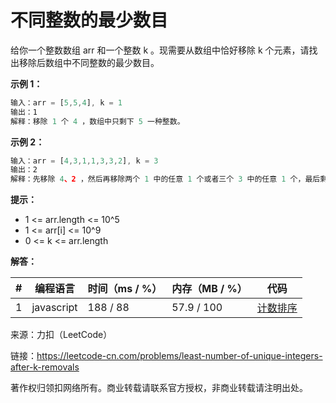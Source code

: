 # 不同整数的最少数目

给你一个整数数组 arr 和一个整数 k 。现需要从数组中恰好移除 k 个元素，请找出移除后数组中不同整数的最少数目。

**示例 1：**

``` javascript
输入：arr = [5,5,4], k = 1
输出：1
解释：移除 1 个 4 ，数组中只剩下 5 一种整数。
```

**示例 2：**

``` javascript
输入：arr = [4,3,1,1,3,3,2], k = 3
输出：2
解释：先移除 4、2 ，然后再移除两个 1 中的任意 1 个或者三个 3 中的任意 1 个，最后剩下 1 和 3 两种整数。
```

**提示：**

- 1 <= arr.length <= 10^5
- 1 <= arr[i] <= 10^9
- 0 <= k <= arr.length

**解答：**

**#**|**编程语言**|**时间（ms / %）**|**内存（MB / %）**|**代码**
--|--|--|--|--
1|javascript|188 / 88|57.9 / 100|[计数排序](./javascript/ac_v1.js)

来源：力扣（LeetCode）

链接：https://leetcode-cn.com/problems/least-number-of-unique-integers-after-k-removals

著作权归领扣网络所有。商业转载请联系官方授权，非商业转载请注明出处。
